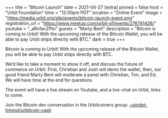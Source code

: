 +++
title = "Bitcoin Launch"
date = 2021-04-27
[extra]
pinned = false
host = "Urbit Foundation"
time = "12:00pm PDT"
location = "Online Event"
image = "https://media.urbit.org/site/events/bitcoin-launch-event.png"
registration_url = "https://www.meetup.com/urbit-sf/events/276741426/"
youtube = "_aRnfacZPto"
guests = "Marty Bent"
description = "Bitcoin is coming to Urbit! With the upcoming release of the Bitcoin Wallet, you will be able to pay Urbit ships directly with BTC."
dark = true
+++

Bitcoin is coming to Urbit! With the upcoming release of the Bitcoin Wallet, you will be able to pay Urbit ships directly with BTC.

We’d like to take a moment to show it off, and discuss the future of commerce on Urbit. First, Christian and Josh will demo the wallet, then, our good friend Marty Bent will moderate a panel with Christian, Tim, and Ed. We will have time at the end for questions.

The event will have a live stream on Youtube, and a live-chat on Urbit, links to come.

Join the Bitcoin dev conversation in the Urbitcoiners group: [~pindet-timmut/urbitcoin-cash](web+urbitgraph://group/~pindet-timmut/urbitcoin-cash)
